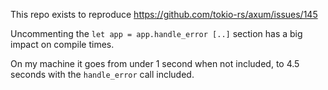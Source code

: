 This repo exists to reproduce https://github.com/tokio-rs/axum/issues/145

Uncommenting the `let app = app.handle_error [..]` section has a big impact on
compile times.

On my machine it goes from under 1 second when not included, to 4.5 seconds with
the `handle_error` call included.
